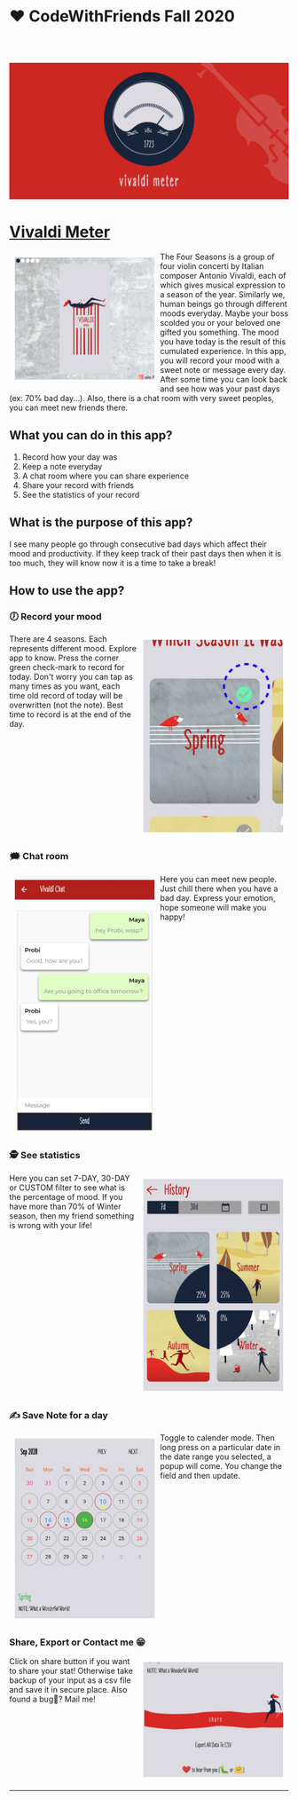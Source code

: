 # ❤️ CodeWithFriends Fall 2020
<br>
<br>

![Banner](images/banner.png)
# [Vivaldi Meter](https://play.google.com/store/apps/details?id=io.github.epsi95.vivaldimeter)

<img src="images/1.png" alt="app" style="float: left; width: 50%; margin: 10px">
The Four Seasons is a group of four violin concerti by Italian composer Antonio Vivaldi, each of which gives musical expression to a season of the year.
Similarly we, human beings go through different moods everyday. Maybe your boss scolded you or your beloved one gifted you something. The mood you have today is the result of this cumulated experience.
In this app, you will record your mood with a sweet note or message every day. After some time you can look back and see how was your past days (ex: 70% bad day...). Also, there is a chat room with very sweet peoples, you can meet new friends there.

<br style="clear:both" />

## What you can do in this app?
1. Record how your day was
2. Keep a note everyday
3. A chat room where you can share experience
4. Share your record with friends
5. See the statistics of your record

## What is the purpose of this app?
I see many people go through consecutive bad days which affect their mood and productivity. If they keep track of their past days then when it is too much, they will know now it is a time to take a break!

## How to use the app?

### 🕖 Record your mood
<img src="images/tutorial_1.png" alt="app" style="float: right; width: 50%; margin: 10px">
There are 4 seasons. Each represents different mood. Explore app to know. Press the corner green check-mark to record for today. Don't worry you can tap as many times as you want, each time old record of today will be overwritten (not the note). Best time to record is at the end of the day.
<br style="clear:both" />

### 🗯 Chat room
<img src="images/tutorial_3.gif" alt="app" style="float: left; width: 50%; margin: 10px">
Here you can meet new people. Just chill there when you have a bad day. Express your emotion, hope someone will make you happy!
<br style="clear:both" />

### 🕵️ See statistics
<img src="images/tutorial_4.jpg" alt="app" style="float: right; width: 50%; margin: 10px">

Here you can set 7-DAY, 30-DAY or CUSTOM filter to see what is the percentage of mood. If you have more than 70% of Winter season, then my friend something is wrong with your life!
<br style="clear:both" />


### ✍ Save Note for a day
<img src="images/tutorial_5.jpg" alt="app" style="float: left; width: 50%; margin: 10px">

Toggle to calender mode. Then long press on a particular date in the date range you selected, a popup will come. You change the field and then update.
<br style="clear:both" />

### Share, Export or Contact me 😁
<img src="images/tutorial_6.jpg" alt="app" style="float: right; width: 50%; margin: 10px">
Click on share button if you want to share your stat! Otherwise take backup of your input  as a csv file and save it in secure place. Also found a bug🐛? Mail me!
<br style="clear:both" />

-----
